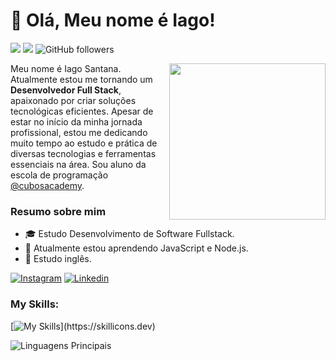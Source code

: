 
# :vulcan_salute: Olá, Meu nome é Iago! 

![](https://komarev.com/ghpvc/?username=jessicamedeirosp&color=000000)
![](https://estruyf-github.azurewebsites.net/api/VisitorHit?user=iagosantanaup&countColorcountColor&countColor=%232979ff) ![GitHub followers](https://img.shields.io/github/followers/iagosantanaup?label=Follow&style=social)

<img src="https://media.licdn.com/dms/image/D4D03AQEqDskBuvZ00A/profile-displayphoto-shrink_200_200/0/1719442959097?e=1725494400&v=beta&t=MgCymqDZha-FVr4L6jV7b6UehyxvPWRwGfH-OVQgTgg" width="250px" align="right" >
<p align="left" style="text![Uploading PXL_20230709_133901200-transformed.png…]()
-align: justify">
  
Meu nome é Iago Santana. Atualmente estou me tornando um **Desenvolvedor Full Stack**, apaixonado por criar soluções tecnológicas eficientes. Apesar de estar no início da minha jornada profissional, estou me dedicando muito tempo ao estudo e prática de diversas tecnologias e ferramentas essenciais na área. Sou aluno da escola de programação [@cubosacademy](https://cubos.academy/).
</p>

### Resumo sobre mim

- 🎓 Estudo Desenvolvimento de Software Fullstack.
- 🌱 Atualmente estou aprendendo JavaScript e Node.js.
- 🔎 Estudo inglês.

[![Instagram](https://img.shields.io/badge/iagosantanaup-F60101?style=for-the-badge&logo=instagram&logoColor=white)](https://www.instagram.com/iagosantanaup/)
[![Linkedin](https://img.shields.io/badge/IagoSantanaUp-0077B5?style=for-the-badge&logo=linkedin&logoColor=white)](https://www.linkedin.com/in/iago-santanaup/) 


### My Skills:
[![My Skills](https://skillicons.dev/icons?i=html,css,js,typescript,react,nextjs,nodejs,)](https://skillicons.dev)

![Linguagens Principais](https://github-readme-stats.vercel.app/api/top-langs/?username=jessicamedeirosp&theme=tokyonight&hide_border=true&custom_title=Linguagens%20%Principais)

